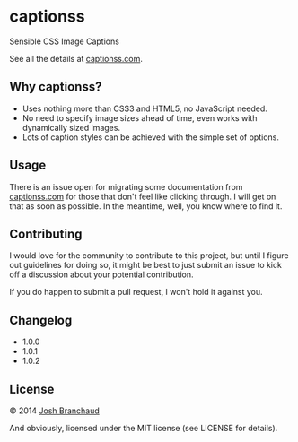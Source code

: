 # captionss

Sensible CSS Image Captions

See all the details at [captionss.com](http://captionss.com).

## Why captionss?

- Uses nothing more than CSS3 and HTML5, no JavaScript needed.
- No need to specify image sizes ahead of time, even works with dynamically
  sized images.
- Lots of caption styles can be achieved with the simple set of options.

## Usage

There is an issue open for migrating some documentation from
[captionss.com](http://captionss.com) for those that don't feel like
clicking through. I will get on that as soon as possible. In the meantime,
well, you know where to find it.

## Contributing

I would love for the community to contribute to this project, but until I
figure out guidelines for doing so, it might be best to just submit an issue
to kick off a discussion about your potential contribution.

If you do happen to submit a pull request, I won't hold it against you.

## Changelog

* 1.0.0
* 1.0.1
* 1.0.2

## License

&copy; 2014 [Josh Branchaud](http://joshbranchaud.com)

And obviously, licensed under the MIT license (see LICENSE for details).
